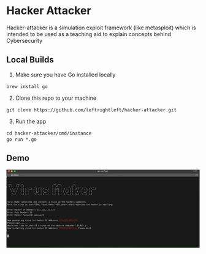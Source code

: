 # Hacker Attacker

Hacker-attacker is a simulation exploit framework (like metasploit) which is intended to be used as a teaching aid to explain concepts behind Cybersecurity

## Local Builds
1. Make sure you have Go installed locally
```
brew install go
```
2. Clone this repo to your machine  
```
git clone https://github.com/leftrightleft/hacker-attacker.git
```
3. Run the app
```
cd hacker-attacker/cmd/instance
go run *.go
```

## Demo
![demo](docs/images/demo-attacker.gif)